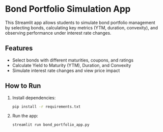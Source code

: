 
# Bond Portfolio Simulation App

This Streamlit app allows students to simulate bond portfolio management by selecting bonds, calculating key metrics (YTM, duration, convexity), and observing performance under interest rate changes.

## Features
- Select bonds with different maturities, coupons, and ratings
- Calculate Yield to Maturity (YTM), Duration, and Convexity
- Simulate interest rate changes and view price impact

## How to Run
1. Install dependencies:
   ```bash
   pip install -r requirements.txt
   ```
2. Run the app:
   ```bash
   streamlit run bond_portfolio_app.py
   ```

